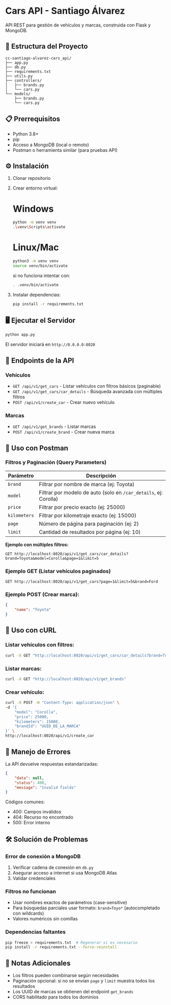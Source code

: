 # Cars API - Santiago Álvarez

API REST para gestión de vehículos y marcas, construida con Flask y MongoDB.

## 🚀 Estructura del Proyecto

```
cc-santiago-alvarez-cars_api/
├── app.py
├── db.py
├── requirements.txt
├── utils.py
├── controllers/
│   ├── brands.py
│   └── cars.py
└── models/
    ├── brands.py
    └── cars.py
```

## 📋 Prerrequisitos

- Python 3.8+
- pip
- Acceso a MongoDB (local o remoto)
- Postman o herramienta similar (para pruebas API)

## ⚙️ Instalación

1. Clonar repositorio
2. Crear entorno virtual:
   
   # Windows
   ```bash
   python -m venv venv
   .\venv\Scripts\activate
   ```
   # Linux/Mac
   ```bash
   python3 -m venv venv
   source venv/bin/activate
   ```
   si no funciona intentar con:
   ```bash
   . .venv/bin/activate
   ```
3. Instalar dependencias:
   ```bash
   pip install -r requirements.txt
   ```

## 🖥️ Ejecutar el Servidor

```bash
python app.py
```
El servidor iniciará en `http://0.0.0.0:8020`

## 📡 Endpoints de la API

### Vehículos
- `GET /api/v1/get_cars` - Listar vehículos con filtros básicos (paginable)
- `GET /api/v1/get_cars/car_details` - Búsqueda avanzada con múltiples filtros
- `POST /api/v1/create_car` - Crear nuevo vehículo

### Marcas
- `GET /api/v1/get_brands` - Listar marcas
- `POST /api/v1/create_brand` - Crear nueva marca

## 🔧 Uso con Postman

### Filtros y Paginación (Query Parameters)
| Parámetro    | Descripción                                                                 |
|--------------|-----------------------------------------------------------------------------|
| `brand`      | Filtrar por nombre de marca (ej: Toyota)                                    |
| `model`      | Filtrar por modelo de auto (solo en `/car_details`, ej: Corolla)            |
| `price`      | Filtrar por precio exacto (ej: 25000)                                       |
| `kilometers` | Filtrar por kilometraje exacto (ej: 15000)                                  |
| `page`       | Número de página para paginación (ej: 2)                                    |
| `limit`      | Cantidad de resultados por página (ej: 10)                                  |

**Ejemplo con múltiples filtros:**
```
GET http://localhost:8020/api/v1/get_cars/car_details?brand=Toyota&model=Corolla&page=1&limit=5
```

### Ejemplo GET (Listar vehículos paginados)
```
GET http://localhost:8020/api/v1/get_cars?page=1&limit=5&brand=Ford
```

### Ejemplo POST (Crear marca):
```json
{
    "name": "Toyota"
}
```

## 🐧 Uso con cURL

### Listar vehículos con filtros:
```bash
curl -X GET "http://localhost:8020/api/v1/get_cars/car_details?brand=Toyota&model=Corolla&price=25000&page=1&limit=5"
```

### Listar marcas:
```bash
curl -X GET "http://localhost:8020/api/v1/get_brands"
```

### Crear vehículo:
```bash
curl -X POST -H "Content-Type: application/json" \
-d '{
    "model": "Corolla",
    "price": 25000,
    "kilometers": 15000,
    "brandId": "UUID_DE_LA_MARCA"
}' \
http://localhost:8020/api/v1/create_car
```

## 🚨 Manejo de Errores

La API devuelve respuestas estandarizadas:
```json
{
    "data": null,
    "status": 400,
    "message": "Invalid fields"
}
```

Códigos comunes:
- 400: Campos inválidos
- 404: Recurso no encontrado
- 500: Error interno

## 🛠️ Solución de Problemas

### Error de conexión a MongoDB
1. Verificar cadena de conexión en `db.py`
2. Asegurar acceso a internet si usa MongoDB Atlas
3. Validar credenciales

### Filtros no funcionan
- Usar nombres exactos de parámetros (case-sensitive)
- Para búsquedas parciales usar formato: `brand=Toyo*` (autocompletado con wildcards)
- Valores numéricos sin comillas

### Dependencias faltantes
```bash
pip freeze > requirements.txt  # Regenerar si es necesario
pip install -r requirements.txt --force-reinstall
```

## 📄 Notas Adicionales
- Los filtros pueden combinarse según necesidades
- Paginación opcional: si no se envían `page` y `limit` muestra todos los resultados
- Los UUID de marcas se obtienen del endpoint `get_brands`
- CORS habilitado para todos los dominios
